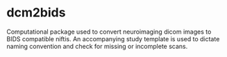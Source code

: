 # dcm2bids
Computational package used to convert neuroimaging dicom images to BIDS compatible niftis. An accompanying study template is used to dictate naming convention and check for missing or incomplete scans. 
